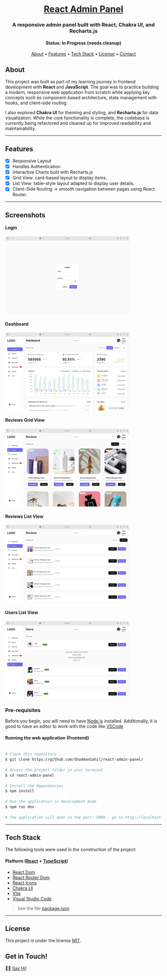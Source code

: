 <h1 align="center">
  <a href="#"> React Admin Panel </a>
</h1>

<h3 align="center">A responsive admin panel built with React, Chakra UI, and Recharts.js</h3>

<h4 align="center"> 
	 Status: In Progress (needs cleanup)
</h4>

<p align="center">
 <a href="#about">About</a> •
 <a href="#features">Features</a> •
 <a href="#tech-stack">Tech Stack</a> •  
 <a href="#license">License</a> •  
 <a href="#get-in-touch">Contact</a>
 
</p>

## About

This project was built as part of my learning journey in frontend development with <strong>React</strong> and <strong>JavaScript</strong>. The goal was to practice building a modern, responsive web application from scratch while applying key concepts such as component-based architecture, state management with hooks, and client-side routing.

I also explored <strong>Chakra UI</strong> for theming and styling, and <strong>Recharts.js</strong> for data visualization. While the core functionality is complete, the codebase is currently being refactored and cleaned up for improved readability and maintainability.

---

## Features

- [x] Responsive Layout
- [x] Handles Authentication
- [x] Interactive Charts built with Recharts.js
- [x] Grid View: card-based layout to display items.
- [x] List View: table-style layout adapted to display user details.
- [x] Client-Side Routing → smooth navigation between pages using React Router.
      
---

## Screenshots  

#### Login  
<img src="./screenshots/login.png" alt="Login Page" width="400"/>

#### Dashboard  
<img src="./screenshots/dashboard.png" alt="Dashboard Page" width="400"/>

#### Reviews Grid View  
<img src="./screenshots/gridview.png" alt="Reviews Grid Page" width="400"/>

#### Reviews List View  
<img src="./screenshots/listview.png" alt="Reviews List Page" width="400"/>

#### Users List View  
<img src="./screenshots/users.png" alt="Users Page" width="400"/>



### Pre-requisites

Before you begin, you will need to have <a href="https://nodejs.org/en/">Node.js</a> installed.
Additionally, it is good to have an editor to work with the code like <a href="https://code.visualstudio.com">VSCode</a>

#### Running the web application (Frontend)

```bash

# Clone this repository
$ git clone https://github.com/ShadmanSahil/react-admin-panel/

# Access the project folder in your terminal
$ cd react-admin-panel

# Install the dependencies
$ npm install

# Run the application in development mode
$ npm run dev

# The application will open on the port: 8000 - go to http://localhost:8000

```

---

## Tech Stack

The following tools were used in the construction of the project:

#### **Platform** ([React](https://reactjs.org/) + [TypeScript](https://www.typescriptlang.org/))

- [React Dom](https://www.npmjs.com/package/react-dom)
- [React Router Dom](https://reactrouter.com)
- [React Icons](https://react-icons.github.io/react-icons/)
- [Chakra UI](https://chakra-ui.com)
- [Vite](https://vite.dev)
- [Visual Studio Code](https://code.visualstudio.com/)

> See the file [package.json](https://github.com/ShadmanSahil/react-admin-panel/package.json)

---

## License

This project is under the license [MIT](./LICENSE).

## Get in Touch!

👋🏽 [Say Hi!](https://www.linkedin.com/in/evelinsteiger/)


